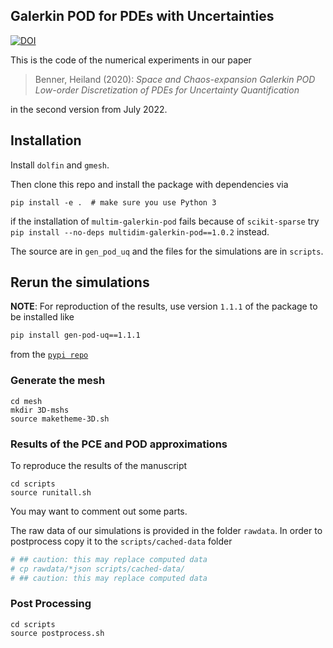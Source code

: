 Galerkin POD for PDEs with Uncertainties
---

[![DOI](https://zenodo.org/badge/291024430.svg)](https://zenodo.org/badge/latestdoi/291024430)

This is the code of the numerical experiments in our paper

> Benner, Heiland (2020): *Space and Chaos-expansion Galerkin POD Low-order
> Discretization of PDEs for Uncertainty Quantification*

in the second version from July 2022.

## Installation

Install `dolfin` and `gmesh`.

Then clone this repo and install the package with dependencies via

```
pip install -e .  # make sure you use Python 3
```

if the installation of `multim-galerkin-pod` fails because of `scikit-sparse`
try `pip install --no-deps multidim-galerkin-pod==1.0.2` instead. 

The source are in `gen_pod_uq` and the files for the simulations are in `scripts`.

## Rerun the simulations

**NOTE**: For reproduction of the results, use version `1.1.1` of the package to be installed like

```sh
pip install gen-pod-uq==1.1.1
```

from the [`pypi repo`](https://pypi.org/project/gen-pod-uq/)

### Generate the mesh
```
cd mesh
mkdir 3D-mshs
source maketheme-3D.sh
```

### Results of the PCE and POD approximations

To reproduce the results of the manuscript

```
cd scripts
source runitall.sh
```

You may want to comment out some parts.

The raw data of our simulations is provided in the folder `rawdata`. In order to postprocess copy it to the `scripts/cached-data` folder

```sh
# ## caution: this may replace computed data
# cp rawdata/*json scripts/cached-data/
# ## caution: this may replace computed data
```

### Post Processing

```
cd scripts
source postprocess.sh
```

